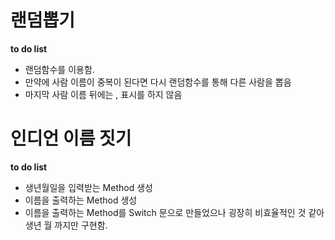 # 랜덤뽑기

**to do list**
- 랜덤함수를 이용함.
- 만약에 사람 이름이 중복이 된다면 다시 랜덤함수를 통해 다른 사람을 뽑음
- 마지막 사람 이름 뒤에는 , 표시를 하지 않음

# 인디언 이름 짓기

**to do list**
- 생년월일을 입력받는 Method 생성
- 이름을 출력하는 Method 생성
- 이름을 출력하는 Method를 Switch 문으로 만들었으나 굉장히 비효율적인 것 같아 생년 월 까지만 구현함.